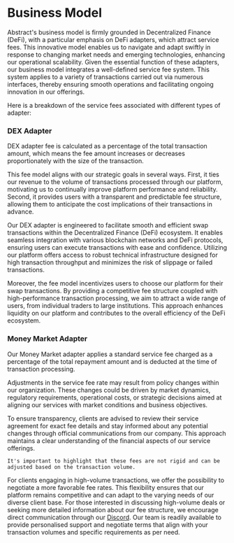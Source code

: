 # Business Model

Abstract's business model is firmly grounded in Decentralized Finance (DeFi), with a particular emphasis on DeFi adapters, which attract service fees. This innovative model enables us to navigate and adapt swiftly in response to changing market needs and emerging technologies, enhancing our operational scalability.
Given the essential function of these adapters, our business model integrates a well-defined service fee system. This system applies to a variety of transactions carried out via numerous interfaces, thereby ensuring smooth operations and facilitating ongoing innovation in our offerings.

Here is a breakdown of the service fees associated with different types of adapter:

### DEX Adapter

DEX adapter fee is calculated as a percentage of the total transaction amount, which means the fee amount increases or decreases proportionately with the size of the transaction.

This fee model aligns with our strategic goals in several ways. First, it ties our revenue to the volume of transactions processed through our platform, motivating us to continually improve platform performance and reliability. Second, it provides users with a transparent and predictable fee structure, allowing them to anticipate the cost implications of their transactions in advance.

Our DEX adapter is engineered to facilitate smooth and efficient swap transactions within the Decentralized Finance (DeFi) ecosystem. It enables seamless integration with various blockchain networks and DeFi protocols, ensuring users can execute transactions with ease and confidence. Utilizing our platform offers access to robust technical infrastructure designed for high transaction throughput and minimizes the risk of slippage or failed transactions.

Moreover, the fee model incentivizes users to choose our platform for their swap transactions. By providing a competitive fee structure coupled with high-performance transaction processing, we aim to attract a wide range of users, from individual traders to large institutions. This approach enhances liquidity on our platform and contributes to the overall efficiency of the DeFi ecosystem.

### Money Market Adapter

Our Money Market adapter applies a standard service fee charged as a percentage of the total repayment amount and is deducted at the time of transaction processing.

Adjustments in the service fee rate may result from policy changes within our organization. These changes could be driven by market dynamics, regulatory requirements, operational costs, or strategic decisions aimed at aligning our services with market conditions and business objectives.

To ensure transparency, clients are advised to review their service agreement for exact fee details and stay informed about any potential changes through official communications from our company. This approach maintains a clear understanding of the financial aspects of our service offerings.

```admonish info
It's important to highlight that these fees are not rigid and can be adjusted based on the transaction volume.
```

For clients engaging in high-volume transactions, we offer the possibility to negotiate a more favorable fee rates. This flexibility ensures that our platform remains competitive and can adapt to the varying needs of our diverse client base.
For those interested in discussing high-volume deals or seeking more detailed information about our fee structure, we encourage direct communication through our [Discord](https://discord.com/invite/uch3Tq3aym). Our team is readily available to provide personalised support and negotiate terms that align with your transaction volumes and specific requirements as per need.
